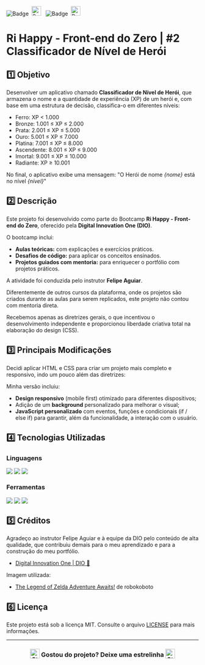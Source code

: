 ![Badge](https://img.shields.io/badge/DIGITAL%20INNOVATION%20ONE-BB2649?style=for-the-badge)&nbsp;&nbsp;<img src="https://raw.githubusercontent.com/Tarikul-Islam-Anik/Animated-Fluent-Emojis/master/Emojis/Activities/Sparkles.png" alt="Sparkles" width="25" height="25" />&nbsp;&nbsp;&nbsp;![Badge](https://img.shields.io/badge/PROJETO-PRÓPRIO-FF6F61?style=for-the-badge)&nbsp;&nbsp;<img src="https://raw.githubusercontent.com/Tarikul-Islam-Anik/Animated-Fluent-Emojis/master/Emojis/Travel%20and%20places/Rocket.png" alt="Rocket" width="25" height="25" />


# Ri Happy - Front-end do Zero | #2 Classificador de Nível de Herói

## 1️⃣ Objetivo
Desenvolver um aplicativo chamado **Classificador de Nível de Herói**, que armazena o nome e a quantidade de experiência (XP) de um herói e, com base em uma estrutura de decisão, classifica-o em diferentes níveis:

- Ferro: XP < 1.000
- Bronze: 1.001 ≤ XP ≤ 2.000
- Prata: 2.001 ≤ XP ≤ 5.000
- Ouro: 5.001 ≤ XP ≤ 7.000
- Platina: 7.001 ≤ XP ≤ 8.000
- Ascendente: 8.001 ≤ XP ≤ 9.000
- Imortal: 9.001 ≤ XP ≤ 10.000
- Radiante: XP ≥ 10.001

No final, o aplicativo exibe uma mensagem:
"O Herói de nome *{nome}* está no nível *{nível}*"

## 2️⃣ Descrição
Este projeto foi desenvolvido como parte do Bootcamp **Ri Happy - Front-end do Zero**, oferecido pela **Digital Innovation One (DIO)**.

O bootcamp inclui:

- **Aulas teóricas:** com explicações e exercícios práticos.
- **Desafios de código:** para aplicar os conceitos ensinados.
- **Projetos guiados com mentoria:** para enriquecer o portfólio com projetos práticos.

A atividade foi conduzida pelo instrutor **Felipe Aguiar**. 

Diferentemente de outros cursos da plataforma, onde os projetos são criados durante as aulas para serem replicados, este projeto não contou com mentoria direta. 

Recebemos apenas as diretrizes gerais, o que incentivou o desenvolvimento independente e proporcionou liberdade criativa total na elaboração do design (CSS).

## 3️⃣ Principais Modificações
Decidi aplicar HTML e CSS para criar um projeto mais completo e responsivo, indo um pouco além das diretrizes:

Minha versão incluiu:

- **Design responsivo** (mobile first) otimizado para diferentes dispositivos;
- Adição de um **background** personalizado para melhorar o visual;
- **JavaScript personalizado** com eventos, funções e condicionais (if / else if) para garantir, além da funcionalidade, a interação com o usuário.

## 4️⃣ Tecnologias Utilizadas

### Linguagens
<div style="display:flex;">
  <img src="https://img.shields.io/badge/HTML5-E34F26?style=for-the-badge&logo=html5&logoColor=white">&nbsp;<img src="https://img.shields.io/badge/CSS3-1572B6?style=for-the-badge&logo=css3&logoColor=white">&nbsp;<img src="https://img.shields.io/badge/JavaScript-F7DF1E?style=for-the-badge&logo=javascript&logoColor=black">
</div>

### Ferramentas
<div style="display:flex;">
  <img src="https://img.shields.io/badge/Visual%20Studio%20Code-0078D4?style=for-the-badge&logo=visual-studio-code&logoColor=white">&nbsp;<img src="https://img.shields.io/badge/Git-F05032?style=for-the-badge&logo=git&logoColor=white">&nbsp;<img src="https://img.shields.io/badge/GitHub-404040?style=for-the-badge&logo=github&logoColor=white">
</div>

## 5️⃣ Créditos
Agradeço ao instrutor Felipe Aguiar e à equipe da DIO pelo conteúdo de alta qualidade, que contribuiu demais para o meu aprendizado e para a construção do meu portfólio.
- <a href="https://www.dio.me/" target="_blank">Digital Innovation One | DIO 🔗</a>

Imagem utilizada:
- <a href="https://wall.alphacoders.com/big.php?i=1371900" target="_blank">The Legend of Zelda Adventure Awaits!</a> de robokoboto

## 6️⃣ Licença
Este projeto está sob a licença MIT. Consulte o arquivo [LICENSE](LICENSE) para mais informações.

---

### <div align="center"><img src="https://raw.githubusercontent.com/Tarikul-Islam-Anik/Animated-Fluent-Emojis/master/Emojis/Travel%20and%20places/Star.png" alt="Star" width="25" height="25" style="vertical-align:text-bottom;" /> Gostou do projeto? Deixe uma estrelinha <img src="https://raw.githubusercontent.com/Tarikul-Islam-Anik/Animated-Fluent-Emojis/master/Emojis/Travel%20and%20places/Star.png" alt="Star" width="25" height="25" style="vertical-align:text-bottom;" /></div>